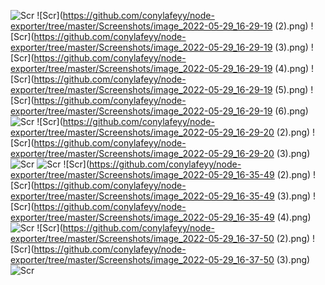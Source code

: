 ![Scr](https://github.com/conylafeyy/node-exporter/tree/master/Screenshots/image_2022-05-29_16-13-03.png)
![Scr](https://github.com/conylafeyy/node-exporter/tree/master/Screenshots/image_2022-05-29_16-29-19 (2).png)
![Scr](https://github.com/conylafeyy/node-exporter/tree/master/Screenshots/image_2022-05-29_16-29-19 (3).png)
![Scr](https://github.com/conylafeyy/node-exporter/tree/master/Screenshots/image_2022-05-29_16-29-19 (4).png)
![Scr](https://github.com/conylafeyy/node-exporter/tree/master/Screenshots/image_2022-05-29_16-29-19 (5).png)
![Scr](https://github.com/conylafeyy/node-exporter/tree/master/Screenshots/image_2022-05-29_16-29-19 (6).png)
![Scr](https://github.com/conylafeyy/node-exporter/tree/master/Screenshots/image_2022-05-29_16-29-19.png)
![Scr](https://github.com/conylafeyy/node-exporter/tree/master/Screenshots/image_2022-05-29_16-29-20 (2).png)
![Scr](https://github.com/conylafeyy/node-exporter/tree/master/Screenshots/image_2022-05-29_16-29-20 (3).png)
![Scr](https://github.com/conylafeyy/node-exporter/tree/master/Screenshots/image_2022-05-29_16-29-20.png)
![Scr](https://github.com/conylafeyy/node-exporter/tree/master/Screenshots/image_2022-05-29_16-35-48.png)
![Scr](https://github.com/conylafeyy/node-exporter/tree/master/Screenshots/image_2022-05-29_16-35-49 (2).png)
![Scr](https://github.com/conylafeyy/node-exporter/tree/master/Screenshots/image_2022-05-29_16-35-49 (3).png)
![Scr](https://github.com/conylafeyy/node-exporter/tree/master/Screenshots/image_2022-05-29_16-35-49 (4).png)
![Scr](https://github.com/conylafeyy/node-exporter/tree/master/Screenshots/image_2022-05-29_16-35-49.png)
![Scr](https://github.com/conylafeyy/node-exporter/tree/master/Screenshots/image_2022-05-29_16-37-50 (2).png)
![Scr](https://github.com/conylafeyy/node-exporter/tree/master/Screenshots/image_2022-05-29_16-37-50 (3).png)
![Scr](https://github.com/conylafeyy/node-exporter/tree/master/Screenshots/image_2022-05-29_16-37-50.png)

